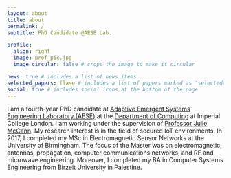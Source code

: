 ```yaml
---
layout: about
title: about
permalink: /
subtitle: PhD Candidate @AESE Lab.

profile:
  align: right
  image: prof_pic.jpg
  image_circular: false # crops the image to make it circular

news: true # includes a list of news items
selected_papers: flase # includes a list of papers marked as "selected={true}"
social: true # includes social icons at the bottom of the page
---
```


I am a fourth-year PhD candidate at [Adaptive Emergent Systems Engineering Laboratory (AESE)](https://wp.doc.ic.ac.uk/aese/) at the [Department of Computing](https://www.imperial.ac.uk/computing/) at Imperial College London. I am working under the supervision of [Professor Julie McCann](https://www.imperial.ac.uk/people/j.mccann). My research interest is in the field of secured IoT environments. In 2017, I completed my MSc in Electromagnetic Sensor Networks at the University of Birmingham. The focus of the Master was on electromagnetic, antennas, propagation, computer communications networks, and RF and microwave engineering. Moreover, I completed my BA in Computer Systems Engineering from Birzeit University in Palestine.
